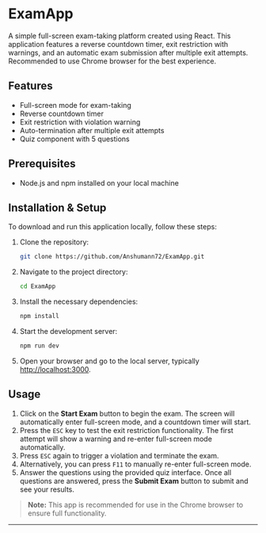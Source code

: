 
# ExamApp

A simple full-screen exam-taking platform created using React. This application features a reverse countdown timer, exit restriction with warnings, and an automatic exam submission after multiple exit attempts. Recommended to use Chrome browser for the best experience.

## Features
- Full-screen mode for exam-taking
- Reverse countdown timer
- Exit restriction with violation warning
- Auto-termination after multiple exit attempts
- Quiz component with 5 questions

## Prerequisites
- Node.js and npm installed on your local machine

## Installation & Setup
To download and run this application locally, follow these steps:

1. Clone the repository:
   ```bash
   git clone https://github.com/Anshumann72/ExamApp.git
   ```

2. Navigate to the project directory:
   ```bash
   cd ExamApp
   ```

3. Install the necessary dependencies:
   ```bash
   npm install
   ```

4. Start the development server:
   ```bash
   npm run dev
   ```

5. Open your browser and go to the local server, typically [http://localhost:3000](http://localhost:3000).

## Usage
1. Click on the **Start Exam** button to begin the exam. The screen will automatically enter full-screen mode, and a countdown timer will start.
2. Press the `ESC` key to test the exit restriction functionality. The first attempt will show a warning and re-enter full-screen mode automatically.
3. Press `ESC` again to trigger a violation and terminate the exam.
4. Alternatively, you can press `F11` to manually re-enter full-screen mode.
5. Answer the questions using the provided quiz interface. Once all questions are answered, press the **Submit Exam** button to submit and see your results.
   
> **Note:** This app is recommended for use in the Chrome browser to ensure full functionality.

---
